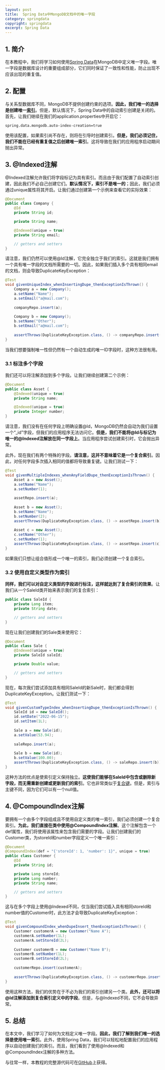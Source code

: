```yaml
---
layout: post
title:  Spring Data中MongoDB文档中的唯一字段
category: springdata
copyright: springdata
excerpt: Spring Data
---
```


## 1. 简介

在本教程中，我们将学习如何使用[Spring Data](https://www.baeldung.com/spring-data-mongodb-tutorial)在MongoDB中定义唯一字段。唯一字段是数据库设计的重要组成部分，它们同时保证了一致性和性能，防止出现不应该出现的重复值。

## 2. 配置

与关系型数据库不同，MongoDB不提供创建约束的选项。**因此，我们唯一的选择是创建唯一[索引](https://www.baeldung.com/spring-data-mongodb-index-annotations-converter)**。但是，默认情况下，Spring Data中的自动索引创建是关闭的。首先，让我们继续在我们的application.properties中开启它：

```properties
spring.data.mongodb.auto-index-creation=true
```

使用该配置，如果索引尚不存在，则将在引导时创建索引。**但是，我们必须记住，我们不能在已经有重复值之后创建唯一索引**。这将导致在我们的应用程序启动期间抛出异常。

## 3. @Indexed注解

@Indexed注解允许我们将字段标记为具有索引。而且由于我们配置了自动索引创建，因此我们不必自己创建它们。**默认情况下，索引不是唯一的**；因此，我们必须通过unique属性将其开启。让我们通过创建第一个示例来查看它的实际效果：

```java
@Document
public class Company {
    @Id
    private String id;

    private String name;

    @Indexed(unique = true)
    private String email;

    // getters and setters
}
```

请注意，我们仍然可以使用@Id注解，它完全独立于我们的索引。这就是我们拥有一个具有唯一字段的文档所需要的一切。因此，如果我们插入多个具有相同email的文档，则会导致DuplicateKeyException：

```java
@Test
void givenUniqueIndex_whenInsertingDupe_thenExceptionIsThrown() {
    Company a = new Company();
    a.setName("Name");
    a.setEmail("a@mail.com");
    
    companyRepo.insert(a);
    
    Company b = new Company();
    b.setName("Other");
    b.setEmail("a@mail.com");
    
    assertThrows(DuplicateKeyException.class, () -> companyRepo.insert(b));
}
```

当我们想要强制唯一性但仍然有一个自动生成的唯一ID字段时，这种方法很有用。

### 3.1 标注多个字段

我们还可以将注解添加到多个字段。让我们继续创建第二个示例：

```java
@Document
public class Asset {
    @Indexed(unique = true)
    private String name;

    @Indexed(unique = true)
    private Integer number;
}
```

请注意，我们没有在任何字段上明确设置@Id，MongoDB仍然会自动为我们设置一个“_id”字段，但我们的应用程序无法访问它。**但是，我们不能将@Id与标记为唯一的@Indexed注解放在同一字段上**。当应用程序尝试创建索引时，它会抛出异常。

此外，现在我们有两个特殊的字段。**请注意，这并不意味着它是一个复合索引**。因此，对任何字段多次插入相同的值都将导致重复键。让我们测试一下：

```java
@Test
void givenMultipleIndexes_whenAnyFieldDupe_thenExceptionIsThrown() {
    Asset a = new Asset();
    a.setName("Name");
    a.setNumber(1);
    
    assetRepo.insert(a);
    
    Asset b = new Asset();
    b.setName("Name");
    b.setNumber(2);
    assertThrows(DuplicateKeyException.class, () -> assetRepo.insert(b));
    
    Asset c = new Asset();
    c.setName("Other");
    c.setNumber(1);
    assertThrows(DuplicateKeyException.class, () -> assetRepo.insert(c));
}
```

如果我们只想让组合值形成一个唯一的索引，我们必须创建一个复合索引。

### 3.2 使用自定义类型作为索引

**同样，我们可以对自定义类型的字段进行标注，这样就达到了复合索引的效果**。让我们从一个SaleId类开始来表示我们的复合索引：

```java
public class SaleId {
    private Long item;
    private String date;

    // getters and setters
}
```

现在让我们创建我们的Sale类来使用它：

```java
@Document
public class Sale {
    @Indexed(unique = true)
    private SaleId saleId;

    private Double value;

    // getters and setters
}
```

现在，每次我们尝试添加具有相同SaleId的新Sale时，我们都会得到DuplicateKeyException。让我们测试一下：

```java
@Test
void givenCustomTypeIndex_whenInsertingDupe_thenExceptionIsThrown() {
    SaleId id = new SaleId();
    id.setDate("2022-06-15");
    id.setItem(1L);
    
    Sale a = new Sale(id);
    a.setValue(53.94);
    
    saleRepo.insert(a);
    
    Sale b = new Sale(id);
    b.setValue(100.00);
    assertThrows(DuplicateKeyException.class, () -> saleRepo.insert(b));
}
```

这种方法的优点是使索引定义保持独立。**这使我们能够在SaleId中包含或删除新字段，而无需重新创建或更新我们的索引**。它也非常类似于[复合键](https://www.baeldung.com/spring-data-mongodb-composite-key)。但是，索引与主键不同，因为它们可以有一个null值。

## 4. @CompoundIndex注解

要拥有一个由多个字段组成且不使用自定义类的唯一索引，我们必须创建一个复合索引。**为此，我们直接在类中使用@CompoundIndex注解**。这个注解包含一个def属性，我们将使用该属性来包含我们需要的字段。让我们创建我们的Customer类，为storeId和number字段定义一个唯一索引：

```java
@Document
@CompoundIndex(def = "{'storeId': 1, 'number': 1}", unique = true)
public class Customer {
    @Id
    private String id;

    private Long storeId;
    private Long number;
    private String name;

    // getters and setters
}
```

这与在多个字段上使用@Indexed不同，仅当我们尝试插入具有相同storeId和number值的Customer时，此方法才会导致DuplicateKeyException：

```java
@Test
void givenCompoundIndex_whenDupeInsert_thenExceptionIsThrown() {
    Customer customerA = new Customer("Name A");
    customerA.setNumber(1L);
    customerA.setStoreId(2L);
    
    Customer customerB = new Customer("Name B");
    customerB.setNumber(1L);
    customerB.setStoreId(2L);
    
    customerRepo.insert(customerA);
    
    assertThrows(DuplicateKeyException.class, () -> customerRepo.insert(customerB));
}
```

使用这种方法，我们的优势在于不必为我们的索引创建另一个类。**此外，还可以将@Id注解添加到复合索引定义中的字段**。但是，与@Indexed不同，它不会导致异常。

## 5. 总结

在本文中，我们学习了如何为文档定义唯一字段。**因此，我们了解到我们唯一的选择是使用唯一索引**。此外，使用Spring Data，我们可以轻松地配置我们的应用程序以自动创建我们的索引。而且，我们看到了使用@Indexed和@CompoundIndex注解的多种方法。

与往常一样，本教程的完整源代码可在[GitHub](https://github.com/tuyucheng7/taketoday-tutorial4j/tree/master/spring-data-modules)上获得。